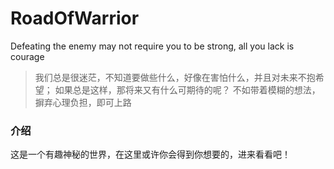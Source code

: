 # RoadOfWarrior

Defeating the enemy may not require you to be strong, all you lack is courage

> 我们总是很迷茫，不知道要做些什么，好像在害怕什么，并且对未来不抱希望；
> 如果总是这样，那将来又有什么可期待的呢？ 不如带着模糊的想法，摒弃心理负担，即可上路

### 介绍

这是一个有趣神秘的世界，在这里或许你会得到你想要的，进来看看吧！